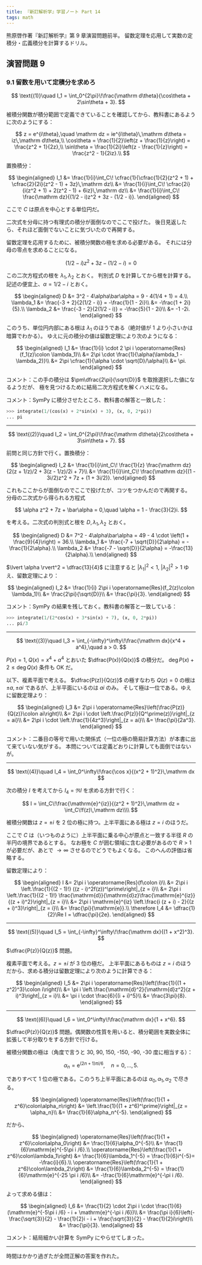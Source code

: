 ```yaml
---
title: 『新訂解析学』学習ノート Part 14
tags: math
---
```


熊原啓作著『新訂解析学』第 9 章演習問題前半。
留数定理を応用して実数の定積分・広義積分を計算するドリル。

## 演習問題 9

### 9.1 留数を用いて定積分を求めろ

$$
\text{(1)}\quad
I_1 = \int_0^{2\pi}\!\frac{\mathrm d\theta}{\cos\theta + 2\sin\theta + 3}.
$$

被積分関数が積分範囲で定義できていることを確認してから、教科書にあるように次のようにする：

$$
z = e^{i\theta},\quad \mathrm dz = ie^{i\theta}\,\mathrm d\theta = iz\,\mathrm d\theta,\\
\cos\theta = \frac{1}{2}\left(z + \frac{1}{z}\right) = \frac{z^2 + 1}{2z},\\
\sin\theta = \frac{1}{2i}\left(z - \frac{1}{z}\right) = \frac{z^2 - 1}{2iz}.\\
$$

置換積分：

$$
\begin{aligned}
    I_1 &= \frac{1}{i}\int_C\!
             \cfrac{1}{\cfrac{1}{2}(z^2 + 1) + \cfrac{2}{2i}(z^2 - 1) + 3z}\,\mathrm dz\\
        &= \frac{1}{i}\int_C\!
             \cfrac{2i}{i(z^2 + 1) + 2(z^2 - 1) + 6iz}\,\mathrm dz\\
        &= \frac{1}{i}\int_C\!
             \frac{\mathrm dz}{(1/2 - i)z^2 + 3z - (1/2 - i)}.
\end{aligned}
$$

ここで $C$ は原点を中心とする単位円だ。

二次式を分母に持つ有理式の積分が面倒なのでここで投げた。
後日見返したら、それほど面倒でないことに気づいたので再開する。

留数定理を応用するために、被積分関数の極を求める必要がある。
それには分母の零点を求めることになる。

$$
(1/2 - i)z^2 + 3z - (1/2 - i) = 0
$$

この二次方程式の根を $\lambda_1, \lambda_2$ とおく。
判別式 $D$ を計算してから根を計算する。記述の便宜上、$\alpha = 1/2 - i$ とおく。

$$
\begin{aligned}
    D &= 3^2 - 4\alpha\bar\alpha = 9 - 4(1/4 + 1) = 4.\\
    \lambda_1 &= \frac{-3 + 2}{2(1/2 - i)} = -\frac{1}{1 - 2i}\\
    &= -\frac{1 + 2i}{5}.\\
    \lambda_2 &= \frac{-3 - 2}{2(1/2 - i)} = -\frac{5}{1 - 2i}\\
    &= -1 -2i.
\end{aligned}
$$

このうち、単位円内部にある根は $\lambda_1$ のほうである（絶対値が 1 より小さいかは暗算でわかる）。
ゆえに元の積分の値は留数定理により次のようになる：

$$
\begin{aligned}
    I_1 &= \frac{1}{i} \cdot 2 \pi i \operatorname{Res}(f_1(z)\colon \lambda_1)\\
    &= 2\pi \cdot \frac{1}{\alpha(\lambda_1 - \lambda_2)}\\
    &= 2\pi \cfrac{1}{\alpha \cdot \sqrt{D}/\alpha}\\
    &= \pi.
\end{aligned}
$$

コメント：この手の積分は $\pm\dfrac{2\pi}{\sqrt{D}}$ を取捨選択した値になるようだが、
極を見つけるために結局二次方程式を解くハメになる。

コメント：SymPy に積分させたところ、教科書の解答と一致した：

```python
>>> integrate(1/(cos(x) + 2*sin(x) + 3), (x, 0, 2*pi))
... pi
```

----

$$
\text{(2)}\quad
I_2 = \int_0^{2\pi}\!\frac{\mathrm d\theta}{2\cos\theta + 3\sin\theta + 7}.
$$

前問と同じ方針で行く。置換積分：

$$
\begin{aligned}
    I_2 &= \frac{1}{i}\int_C\!
           \frac{1}{z} \frac{\mathrm dz}{2(z + 1/z)/2 + 3(z - 1/z)/2i + 7}\\
        &= \frac{1}{i}\int_C\!
           \frac{\mathrm dz}{(1 - 3i/2)z^2 + 7z + (1 + 3i/2)}.
\end{aligned}
$$

これもここからが面倒なのでここで投げたが、コツをつかんだので再開する。
分母の二次式から得られる方程式

$$
\alpha z^2 + 7z + \bar\alpha = 0,\quad \alpha = 1 - \frac{3}{2}i.
$$

を考える。二次式の判別式と根を $D, \lambda_1, \lambda_2$ とおく。

$$
\begin{aligned}
    D &= 7^2 - 4\alpha\bar\alpha = 49 - 4 \cdot \left(1 + \frac{9}{4}\right) = 36.\\
    \lambda_1 &= \frac{-7 + \sqrt{D}}{2\alpha} = -\frac{1}{2\alpha}.\\
    \lambda_2 &= \frac{-7 - \sqrt{D}}{2\alpha} = -\frac{13}{2\alpha}.\\
\end{aligned}
$$

$\lvert \alpha \rvert^2 = \dfrac{13}{4}$ に注意すると $\lvert \lambda_1 \rvert^2 < 1,\:\lvert \lambda_2 \rvert^2 > 1$ ゆえ、留数定理により：

$$
\begin{aligned}
    I_2 &= \frac{1}{i} 2\pi i \operatorname{Res}(f_2(z)\colon \lambda_1)\\
    &= \frac{2\pi}{\sqrt{D}}\\
    &= \frac{\pi}{3}.
\end{aligned}
$$

コメント：SymPy の結果を残しておく。教科書の解答と一致している：

```python
>>> integrate(1/(2*cos(x) + 3*sin(x) + 7), (x, 0, 2*pi))
... pi/3
```

----

$$
\text{(3)}\quad
I_3 = \int_{-\infty}^\infty\!\frac{\mathrm dx}{x^4 + a^4},\quad a > 0.
$$

$P(x) = 1,\;Q(x) = x^4 + a^4$ とおいた $\dfrac{P(x)}{Q(x)}$ の積分だ。
$\deg P(x) + 2 \le \deg Q(x)$ 条件も OK だ。

以下、複素平面で考える。
$\dfrac{P(z)}{Q(z)}$ の極すなわち $Q(z) = 0$ の根は $\pm a, \pm ai$ であるが、上半平面にいるのは $ai$ のみ。
そして極は一位である。ゆえに留数定理より：

$$
\begin{aligned}
    I_3 &= 2\pi i \operatorname{Res}\left(\frac{P(z)}{Q(z)}\colon ai\right)\\
    &= 2\pi i \cdot \left.\frac{P(z)}{Q^\prime(z)}\right|_{z = ai}\\
    &= 2\pi i \cdot \left.\frac{1}{4z^3}\right|_{z = ai}\\
    &= \frac{\pi}{2a^3}.
\end{aligned}
$$

コメント：二番目の等号で用いた関係式（一位の極の簡易計算方法）が本書に出て来ていない気がする。
本問については定義どおりに計算しても面倒ではないが。

----

$$
\text{(4)}\quad
I_4 = \int_0^\infty\!\frac{\cos x}{(x^2 + 1)^2}\,\mathrm dx
$$

次の積分 $I$ を考えてから $I_4 = \Re I$ を求める方針で行く：

$$
I = \int_C\!\frac{\mathrm{e}^{iz}}{(z^2 + 1)^2}\,\mathrm dz
= \int_C\!f(z)\,\mathrm dz\\\\
$$

被積分関数は $z= \pm i$ を 2 位の極に持つ。上半平面にある極は $z = i$ のほうだ。

ここで $C$ は（いつものように）上半平面に乗る中心が原点と一致する半径 $R$ の半円の境界であるとする。
なお極を $C$ が囲む領域に含む必要があるので $R > 1$ が必要だが、あとで $\to \infty$ させるのでどうでもよくなる。
このへんの評価は省略する。

留数定理により：

$$
\begin{aligned}
I &= 2\pi i \operatorname{Res}(f\colon i)\\
&= 2\pi i \left.\frac{1}{(2 - 1)!} ((z - i)^2f(z))^\prime\right|_{z = i}\\
&= 2\pi i \left.\frac{1}{(2 - 1)!} \frac{\mathrm{d}}{\mathrm{d}z}\frac{\mathrm{e}^{iz}}{(z + i)^2}\right|_{z = i}\\
&= 2\pi i \mathrm{e}^{iz} \left.\frac{i (z + i) - 2}{(z + i)^3}\right|_{z = i}\\
&= \frac{\pi}{\mathrm{e}}.\\
\therefore I_4 &= \dfrac{1}{2}\Re I = \dfrac{\pi}{2e}.
\end{aligned}
$$

----

$$
\text{(5)}\quad
I_5 = \int_{-\infty}^\infty\!\frac{\mathrm dx}{(1 + x^2)^3}.
$$

$\dfrac{P(z)}{Q(z)}$ 問題。

複素平面で考える。$z = \pm i$ が 3 位の極だ。
上半平面にあるものは $z = i$ のほうだから、求める積分は留数定理により次のように計算できる：

$$
\begin{aligned}
    I_5 &= 2\pi i \operatorname{Res}\left(\frac{1}{(1 + z^2)^3}\colon i\right)\\
    &= \pi i \left.\frac{\mathrm{d}^2}{\mathrm{d}z^2}(z + i)^3\right|_{z = i}\\
    &= \pi i \cdot \frac{6}{(i + i)^5}\\
    &= \frac{3\pi}{8}.
\end{aligned}
$$

----

$$
\text{(6)}\quad
I_6 = \int_0^\infty\!\frac{\mathrm dx}{1 + x^6}.
$$

$\dfrac{P(z)}{Q(z)}$ 問題。偶関数の性質を用いると、積分範囲を実数全体に拡張して半分取りをする方針で行ける。

被積分関数の極は（角度で言うと 30, 90, 150, -150, -90, -30 度に相当する）：

$$
\alpha_n = \mathrm{e}^{(2n + 1)\pi i/6},\quad n = 0, \dotsc, 5.
$$

でありすべて 1 位の極である。このうち上半平面にあるのは $\alpha_0, \alpha_1, \alpha_2$ で尽きる。

$$
\begin{aligned}
\operatorname{Res}\left(\frac{1}{1 + z^6}\colon\alpha_n\right)
&= \left.\frac{1}{(1 + z^6)^\prime}\right|_{z = \alpha_n}\\
&= \frac{1}{6}\alpha_n^{-5}.
\end{aligned}
$$

だから、

$$
\begin{aligned}
    \operatorname{Res}\left(\frac{1}{1 + z^6}\colon\alpha_0\right)
    &= \frac{1}{6}\alpha_0^{-5}\\
    &= \frac{1}{6}\mathrm{e}^{-5\pi i /6}.\\
    \operatorname{Res}\left(\frac{1}{1 + z^6}\colon\lambda_1\right)
    &= \frac{1}{6}\lambda_1^{-5} = \frac{1}{6}i^{-5}= -\frac{i}{6}.\\
    \operatorname{Res}\left(\frac{1}{1 + z^6}\colon\lambda_2\right)
    &= \frac{1}{6}\lambda_2^{-5}
    = \frac{1}{6}\mathrm{e}^{-25 \pi i /6}\\
    &= -\frac{1}{6}\mathrm{e}^{-\pi i /6}.
\end{aligned}
$$

よって求める値は：

$$
\begin{aligned}
I_6 &= \frac{1}{2} \cdot 2\pi i \cdot \frac{1}{6}(\mathrm{e}^{-5\pi i /6} - i + \mathrm{e}^{-\pi i /6})\\
&= \frac{\pi i}{6}\left(-\frac{\sqrt{3}}{2} - \frac{1}{2}i - i + \frac{\sqrt{3}}{2} - \frac{1}{2}i\right)\\
&= \frac{\pi}{3}.
\end{aligned}
$$

コメント：結局細かい計算を SymPy にやらせてしまった。

----

時間はかかり過ぎたが全問正解の答案を作れた。
